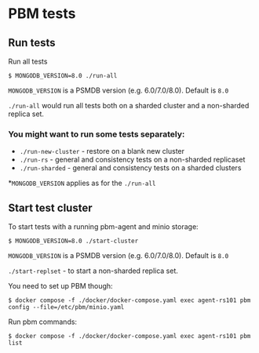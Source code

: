 # PBM tests

## Run tests
Run all tests
```
$ MONGODB_VERSION=8.0 ./run-all
```
`MONGODB_VERSION` is a PSMDB version (e.g. 6.0/7.0/8.0). Default is `8.0`

`./run-all` would run all tests both on a sharded cluster and a non-sharded replica set.

### You might want to run some tests separately:

* `./run-new-cluster` - restore on a blank new cluster
* `./run-rs` - general and consistency tests on a non-sharded replicaset
* `./run-sharded` - general and consistency tests on a sharded clusters

*`MONGODB_VERSION` applies as for the `./run-all`

## Start test cluster
To start tests with a running pbm-agent and minio storage:
```
$ MONGODB_VERSION=8.0 ./start-cluster
```
`MONGODB_VERSION` is a PSMDB version (e.g. 6.0/7.0/8.0). Default is `8.0`

`./start-replset` - to start a non-sharded replica set.

You need to set up PBM though:
```
$ docker compose -f ./docker/docker-compose.yaml exec agent-rs101 pbm config --file=/etc/pbm/minio.yaml
```
Run pbm commands:
```
$ docker compose -f ./docker/docker-compose.yaml exec agent-rs101 pbm list
```
